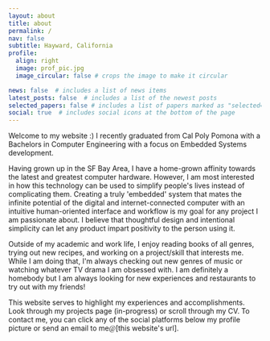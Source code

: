 ```yaml
---
layout: about
title: about
permalink: /
nav: false
subtitle: Hayward, California
profile:
  align: right
  image: prof_pic.jpg
  image_circular: false # crops the image to make it circular

news: false  # includes a list of news items
latest_posts: false  # includes a list of the newest posts
selected_papers: false # includes a list of papers marked as "selected={true}"
social: true  # includes social icons at the bottom of the page
---
```

Welcome to my website :) I recently graduated from Cal Poly Pomona with a Bachelors in Computer Engineering with a focus on Embedded Systems development.

Having grown up in the SF Bay Area, I have a home-grown affinity towards the latest and greatest computer hardware. However, I am most interested in how this technology can be used to simplify people's lives instead of complicating them. Creating a truly 'embedded' system that mates the infinite potential of the digital and internet-connected computer with an intuitive human-oriented interface and workflow is my goal for any project I am passionate about. I believe that thoughtful design and intentional simplicity can let any product impart positivity to the person using it.

Outside of my academic and work life, I enjoy reading books of all genres, trying out new recipes, and working on a project/skill that interests me. While I am doing that, I'm always checking out new genres of music or watching whatever TV drama I am obsessed with. I am definitely a homebody but I am always looking for new experiences and restaurants to try out with my friends!

This website serves to highlight my experiences and accomplishments. Look through my projects page (in-progress) or scroll through my CV. To contact me, you can click any of the social platforms below my profile picture or send an email to me<span style="font-family:Verdana; font-size:0.9rem;">@</span>[this website's url].
